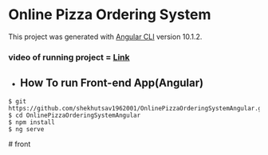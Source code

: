 # Online Pizza Ordering System

This project was generated with [Angular CLI](https://github.com/angular/angular-cli) version 10.1.2.

### video of running project = <a href="https://youtu.be/olWA8cXkd8Y">Link</a>


- ## How To run Front-end App(Angular)

```
$ git https://github.com/shekhutsav1962001/OnlinePizzaOrderingSystemAngular.git
$ cd OnlinePizzaOrderingSystemAngular
$ npm install
$ ng serve 
```
#   f r o n t  
 